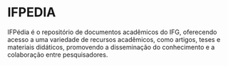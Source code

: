 # IFPEDIA
IFPédia é o repositório de documentos acadêmicos do IFG, oferecendo acesso a uma variedade de recursos acadêmicos, como artigos, teses e materiais didáticos, promovendo a disseminação do conhecimento e a colaboração entre pesquisadores.​
